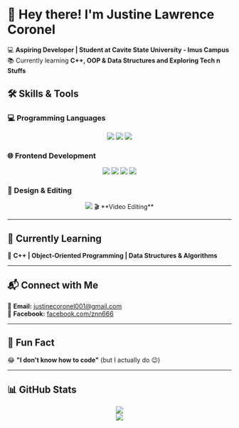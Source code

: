 # 👋 Hey there! I'm Justine Lawrence Coronel  

💻 **Aspiring Developer | Student at Cavite State University - Imus Campus**  
📚 Currently learning **C++, OOP & Data Structures and Exploring Tech n Stuffs**  

## 🛠️ Skills & Tools  

### **💻 Programming Languages**  
<p align="center">
  <img src="https://img.shields.io/badge/Java-007396?style=for-the-badge&logo=java&logoColor=white" />
  <img src="https://img.shields.io/badge/C++-00599C?style=for-the-badge&logo=c%2B%2B&logoColor=white" />
  <img src="https://img.shields.io/badge/SQL-4479A1?style=for-the-badge&logo=postgresql&logoColor=white" />
</p>

### **🌐 Frontend Development**  
<p align="center">
  <img src="https://img.shields.io/badge/HTML5-E34F26?style=for-the-badge&logo=html5&logoColor=white" />
  <img src="https://img.shields.io/badge/CSS3-1572B6?style=for-the-badge&logo=css3&logoColor=white" />
  <img src="https://img.shields.io/badge/Bootstrap-7952B3?style=for-the-badge&logo=bootstrap&logoColor=white" />
  <img src="https://img.shields.io/badge/TailwindCSS-38B2AC?style=for-the-badge&logo=tailwind-css&logoColor=white" />
</p>

### **🎨 Design & Editing**  
<p align="center">
  <img src="https://img.shields.io/badge/Canva-00C4CC?style=for-the-badge&logo=canva&logoColor=white" />
  🎬 **Video Editing**
</p>

---

## 🚀 Currently Learning  
📌 **C++ | Object-Oriented Programming | Data Structures & Algorithms**  

---

## 📬 Connect with Me  
📧 **Email:** [justinecoronel001@gmail.com](mailto:justinecoronel001@gmail.com)  
📘 **Facebook:** [facebook.com/znn666](https://facebook.com/znn666)  

---

## 🎯 Fun Fact  
😂 **"I don't know how to code"** (but I actually do 😉)  

---

## **📊 GitHub Stats**  
<p align="center">
  <img src="https://github-readme-stats.vercel.app/api?username=zenn0001&show_icons=true&theme=tokyonight" />
  <br>
  <img src="https://streak-stats.demolab.com?user=zenn0001&theme=radical&hide_border=true" />
</p>
